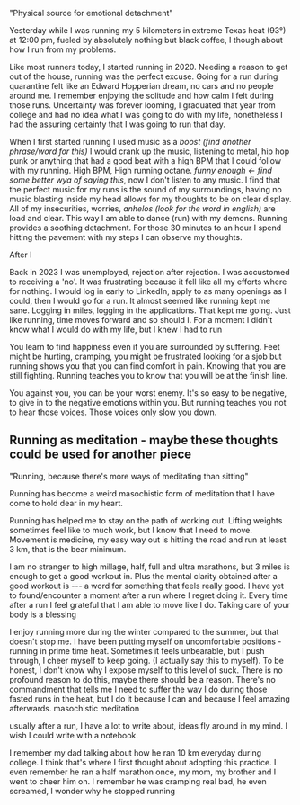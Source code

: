 "Physical source for emotional detachment"

Yesterday while I was running my 5 kilometers in extreme Texas heat (93°) at 12:00 pm, fueled by absolutely nothing but black coffee, I though about how I run from my problems.

Like most runners today, I started running in 2020. Needing a reason to get out of the house, running was the perfect excuse. Going for a run during quarantine felt like an Edward Hopperian dream, no cars and no people around me. I remember enjoying the solitude and how calm I felt during those runs. Uncertainty was forever looming, I graduated that year from college and had no idea what I was going to do with my life, nonetheless I had the assuring certainty that I was going to run that day.

When I first started running I used music as a *boost (find another phrase/word for this)* I would crank up the music, listening to metal, hip hop punk or anything that had a good beat with a high BPM that I could follow with my running. High BPM, High running octane. *funny enough <- find some better wya of saying this*, now I don't listen to any music. I find that the perfect music for my runs is the sound of my surroundings, having no music blasting inside my head allows for my thoughts to be on clear display. All of my insecurities, worries, *anhelos (look for the word in english)* are load and clear. This way I am able to dance (run) with my demons. Running provides a soothing detachment. For those 30 minutes to an hour I spend hitting the pavement with my steps I can observe my thoughts.

After I



Back in 2023 I was unemployed, rejection after rejection. I was accustomed to receiving a 'no'. It was frustrating because it fell like all my efforts where for nothing. I would log in early to LinkedIn, apply to as many openings as I could, then I would go for a run. It almost seemed like running kept me sane. Logging in miles, logging in the applications. That kept me going. Just like running, time moves forward and so should I. For a moment I didn't know what I would do with my life, but I knew I had to run 

You learn to find happiness even if you are surrounded by suffering. Feet might be hurting, cramping, you might be frustrated looking for a sjob but running shows you that you can find comfort in pain. Knowing that you are still fighting. Running teaches you to know that you will be at the finish line. 

You against you, you can be your worst enemy. It's so easy to be negative, to give in to the negative emotions within you. But running teaches you not to hear those voices. Those voices only slow you down.






## Running as meditation - maybe these thoughts could be used for another piece

"Running, because there's more ways of meditating than sitting"

Running has become a weird masochistic form of meditation that I have come to hold dear in my heart. 

Running has helped me to stay on the path of working out. Lifting weights sometimes feel like to much work, but I know that I need to move. Movement is medicine, my easy way out is hitting the road and run at least 3 km, that is the bear minimum. 

I am no stranger to high millage, half, full and ultra marathons, but 3 miles is enough to get a good workout in. Plus the mental clarity obtained after a good workout is --- a word for something that feels really good. I have yet to found/encounter a moment after a run where I regret doing it. Every time after a run I feel grateful that I am able to move like I do. Taking care of your body is a blessing

I enjoy running more during the winter compared to the summer, but that doesn't stop me. I have been putting myself on uncomfortable positions - running in prime time heat. Sometimes it feels unbearable, but I push through, I cheer myself to keep going. (I actually say this to myself). To be honest, I don't know why I expose myself to this level of suck. There is no profound reason to do this, maybe there should be a reason. There's no commandment that tells me I need to suffer the way I do during those fasted runs in the heat, but I do it because I can and because I feel amazing afterwards. masochistic meditation

usually after a run, I have a lot to write about, ideas fly around in my mind. I wish I could write with a notebook. 

I remember my dad talking about how he ran 10 km everyday during college. I think that's where I first thought about adopting this practice. I even remember he ran a half marathon once, my mom, my brother and I went to cheer him on. I remember he was cramping real bad, he even screamed, I wonder why he stopped running

 






